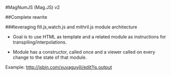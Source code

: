 #MagNumJS (Mag.JS) v2

##Complete rewrite

###leveraging fill.js,watch.js and mithril.js module architecture

* Goal is to use HTML as template and a related module as instructions for transpiling/interpolations.

* Module has a constructor, called once and a viewer called on every change to the state of that module.

Example: 
http://jsbin.com/xuvaguyili/edit?js,output
